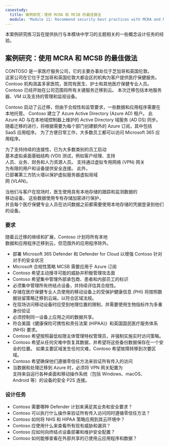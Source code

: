 ```yaml
---
casestudy:
  title: 案例研究：使用 MCRA 和 MCSB 的最佳做法
  module: 'Module 11: Recommend security best practices with MCRA and MCSB'
---
```

本案例研究练习旨在提供执行与本模块中学习的主题相关的一些概念设计任务的经验。

## <a name="case-study-best-practices-with-mcra-and-mcsb"></a>案例研究：使用 MCRA 和 MCSB 的最佳做法
 
CONTOSO 是一家医疗服务公司，它的主要办事处位于芝加哥和英国伦敦。  
这家公司在它位于芝加哥和英国伦敦大都会区的机构为客户提供医疗保健服务。  Contoso 机构涵盖多家医院，医院有医生、护士和其他医疗保健专业人员。 Contoso 已经开始在公司范围将所有关键服务迁移到云。 本次迁移包括本地服务器、VM 以及支持的管理和监视设备。

Contoso 启动了云迁移，但由于合规性和监管要求，一些数据和应用程序需要在本地托管。 Contoso 建立了 Azure Active Directory (Azure AD) 租户。 此 Azure AD 与在本地域控制器上维护的 Active Directory 域服务 (AD DS) 同步。 随着迁移的进行，将根据需要为每个部门创建额外的 Azure 订阅，其中包括 SaaS 应用程序。 为了方便日常工作，大多数员工都可以访问 Microsoft 365 应用程序。  
 
为了支持持续的连接性，已为大多数类别的员工启动  
基本虚拟桌面基础结构 (VDI) 测试，例如客户经理、支持  
人员、业务、财务和人力资源人员。 支持通过虚拟专用网络 (VPN) 网关  
为有限的用户和设备提供安全连接。 此外，  
已部署第三方防火墙以保护虚拟服务器虚拟局域  
网 (VLAN)。  
 
当他们与客户在现场时，医生使用具有本地存储的跟踪和监测数据的  
移动设备。 这些数据使用专有存储加密进行保护，  
并且每个医疗保健专业人员在访问数据之前都需要使用本地存储的凭据登录到他们的设备。 
 
### <a name="requirements"></a>要求

随着云迁移的继续和扩展，Contoso 计划将所有本地  
数据和应用程序迁移到云，但范围外的应用程序除外。 

* 部署 Microsoft 365 Defender 和 Defender for Cloud 以增强 Contoso 针对对手的安全状况 
* Microsoft 合规性策略 MCSB 需要应用于 Azure 订阅 
* Contoso 希望主动搜寻可能的威胁并积极管理攻击面 
* Contoso 希望集中管理外部承包商、患者和内部员工的标识 
* 必须集中管理所有终结点设备，并持续评估其合规性。 
* 存储在医疗保健专业人员使用的移动设备上的受保护健康信息 (PHI) 将按照数据驻留策略迁移到云端，以符合区域法规。 
* 在现场访问移动设备时应受到地理位置的限制，并需要使用生物指标作为多重身份验证  
* 必须控制同一设备上应用之间的数据共享。  
* 符合美国《健康保险可携性和责任法案 (HIPAA)》和英国国民医疗服务体系 (NHS) 要求。 
* Contoso 希望按照最低权限主体管理特权管理员，并强制实施实时访问策略。 
* Contoso 希望从任何灾难中恢复其数据，并希望将这些备份数据保存在一个安全的位置。 如果主要区域发生任何灾难，Contoso 希望故障转移到次要区域。 
* Contoso 希望确保他们遵循零信任方法来验证所有传入的访问
* 当数据和处理迁移到 Azure 时，必须将 VPN 网关配置为  
支持来自运行各种桌面和移动操作系统（包括 Windows、macOS、  
Android 等）的设备的安全 P2S 连接。  

### <a name="design-tasks"></a>设计任务

* Contoso 需要哪种 Defender 计划来满足其业务和安全要求？ 
* Contoso 可以执行什么操作来验证所有传入访问同时遵循零信任方法？ 
* Contoso 如何将 NHS 和 HIPAA 策略应用到其云环境中？ 
* Contoso 应使用什么来查看所有现有威胁和漏洞？ 
* Contoso 应如何向终结点设备部署和维护安全配置？ 
* Contoso 如何能够查看在外部共享的已使用云应用程序和数据？ 